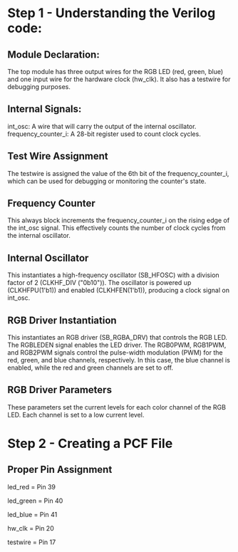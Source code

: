 # Step 1 - Understanding the Verilog code:
## Module Declaration:
The top module has three output wires for the RGB LED (red, green, blue) and one input wire for the hardware clock (hw_clk). It also has a testwire for debugging purposes.
## Internal Signals:
int_osc: A wire that will carry the output of the internal oscillator.
frequency_counter_i: A 28-bit register used to count clock cycles.
## Test Wire Assignment
The testwire is assigned the value of the 6th bit of the frequency_counter_i, which can be used for debugging or monitoring the counter's state.
## Frequency Counter
This always block increments the frequency_counter_i on the rising edge of the int_osc signal. This effectively counts the number of clock cycles from the internal oscillator.
## Internal Oscillator
This instantiates a high-frequency oscillator (SB_HFOSC) with a division factor of 2 (CLKHF_DIV ("0b10")). The oscillator is powered up (CLKHFPU(1'b1)) and enabled (CLKHFEN(1'b1)), producing a clock signal on int_osc.
## RGB Driver Instantiation
This instantiates an RGB driver (SB_RGBA_DRV) that controls the RGB LED. The RGBLEDEN signal enables the LED driver. The RGB0PWM, RGB1PWM, and RGB2PWM signals control the pulse-width modulation (PWM) for the red, green, and blue channels, respectively. In this case, the blue channel is enabled, while the red and green channels are set to off.
## RGB Driver Parameters
These parameters set the current levels for each color channel of the RGB LED. Each channel is set to a low current level.

# Step 2 - Creating a PCF File
## Proper Pin Assignment
led_red = Pin 39

led_green = Pin 40

led_blue = Pin 41

hw_clk = Pin 20

testwire = Pin 17
